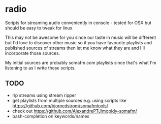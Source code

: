 radio
=====

Scripts for streaming audio conveniently in console - tested for OSX but should be easy to tweak for linux

This may not be awesome for you since our taste in music will be different but I'd love to discover other music so if you 
have favourite playlists and published sources of streams then let me know what they are and I'll incorporate those
sources.

My initial sources are probably somafm.com playlists since that's what I'm listening to as I write these scripts.

TODO
----
* rip streams using stream ripper
* get playlists from multiple sources e.g. using scripts like  https://github.com/bjornedstrom/somafmtools/
* check out https://github.com/AlexandrePTJ/mopidy-somafm/
* bash-completion on keywords/names

